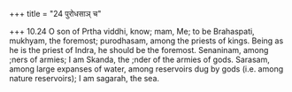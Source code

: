 +++
title = "24 पुरोधसाञ् च"

+++
10.24 O son of Prtha viddhi, know; mam, Me; to be Brahaspati, mukhyam,
the foremost; purodhasam, among the priests of kings. Being as he is the
priest of Indra, he should be the foremost. Senaninam, among ;ners of
armies; I am Skanda, the ;nder of the armies of gods. Sarasam, among
large expanses of water, among reservoirs dug by gods (i.e. among nature
reservoirs); I am sagarah, the sea.
